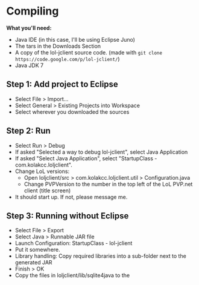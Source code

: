 # Compiling #
**What you'll need:**
  * Java IDE (in this case, I'll be using Eclipse Juno)
  * The tars in the Downloads Section
  * A copy of the lol-jclient source code. (made with `git clone https://code.google.com/p/lol-jclient/`)
  * Java JDK 7


## Step 1: Add project to Eclipse ##
  * Select File > Import...
  * Select General > Existing Projects into Workspace
  * Select wherever you downloaded the sources

## Step 2: Run ##
  * Select Run > Debug
  * If asked "Selected a way to debug lol-jclient", select Java Application
  * If asked "Select Java Application", select "StartupClass - com.kolakcc.loljclient".
  * Change LoL versions:
    * Open loljclient/src > com.kolakcc.loljclient.util > Configuration.java
    * Change PVPVersion to the number in the top left of the LoL PVP.net client (title screen)
  * It should start up. If not, please message me.

## Step 3: Running without Eclipse ##
  * Select File > Export
  * Select Java > Runnable JAR file
  * Launch Configuration: StartupClass - lol-jclient
  * Put it somewhere.
  * Library handling: Copy required libraries into a sub-folder next to the generated JAR
  * Finish > OK
  * Copy the files in loljclient/lib/sqlite4java to the 